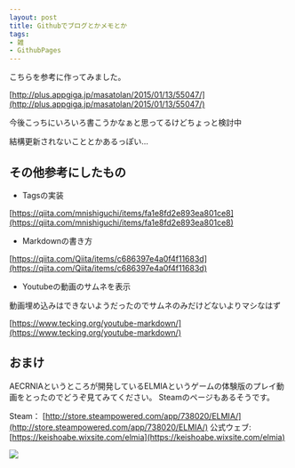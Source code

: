 ```yaml
---
layout: post
title: Githubでブログとかメモとか
tags:
- 雑
- GithubPages
---
```


こちらを参考に作ってみました。

[http://plus.appgiga.jp/masatolan/2015/01/13/55047/](http://plus.appgiga.jp/masatolan/2015/01/13/55047/)

今後こっちにいろいろ書こうかなぁと思ってるけどちょっと検討中

結構更新されないこととかあるっぽい…

## その他参考にしたもの

* Tagsの実装

[https://qiita.com/mnishiguchi/items/fa1e8fd2e893ea801ce8](https://qiita.com/mnishiguchi/items/fa1e8fd2e893ea801ce8)

* Markdownの書き方

[https://qiita.com/Qiita/items/c686397e4a0f4f11683d](https://qiita.com/Qiita/items/c686397e4a0f4f11683d)

* Youtubeの動画のサムネを表示

動画埋め込みはできないようだったのでサムネのみだけどないよりマシなはず

[https://www.tecking.org/youtube-markdown/](https://www.tecking.org/youtube-markdown/)


## おまけ

AECRNIAというところが開発しているELMIAというゲームの体験版のプレイ動画をとったのでどうぞ見てみてください。
Steamのページもあるそうです。

Steam： [http://store.steampowered.com/app/738020/ELMIA/](http://store.steampowered.com/app/738020/ELMIA/)
公式ウェブ: [https://keishoabe.wixsite.com/elmia](https://keishoabe.wixsite.com/elmia)

[![](http://img.youtube.com/vi/OIv6RNrBLiQ/0.jpg)](https://www.youtube.com/watch?v=OIv6RNrBLiQ)
